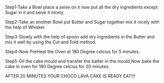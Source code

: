 Step1-Take a Bowl place a seive on it now put all the dry ingredients except Sugar in it and seive it nicely.

Step2-Take an another Bowl put Butter and Sugar together mix it nicely with the help of Whisker.

Step3-Slowly with the help of spoon add dry ingredients in the Butter and mix it well by using the Cut and Fold method.

Step4-Now PreHeat the Oven at 180 Degree celcius for 5 minutes.

Step5-Oil the cake mould and transfer the batter in the mould,Now bake the cake in oven for 180 Degree celcius for 20 minutes.

AFTER 20 MINUTES YOUR CHOCO LAVA CAKE IS READY EAT!!!